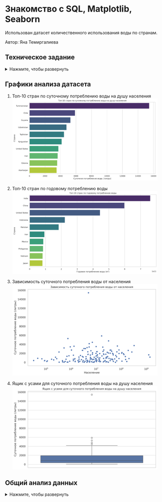 # Знакомство с SQL, Matplotlib, Seaborn

Использован датасет количественного использования воды по странам.

Автор: Яна Темиргалиева 

## Техническое задание

<details>
  <summary>Нажмите, чтобы развернуть</summary>
  
  1. Выберите любой открытый датасет и скачайте открытый датасет, соответствующий вашим интересам или области обучения. 
  2. Создайте новую базу данных в системе управления базами данных (например, SQLite, PostgreSQL).
  3. Создайте таблицу (или несколько таблиц) в базе данных с различными типами данных (INTEGER, TEXT, DATE), которые требуются для вашего датасета. Импортируйте данные из датасета в созданные таблицы.
  4. Напишите несколько SQL-запросов для извлечения данных из таблиц базы данных. Используйте условия фильтрации (например, WHERE) для получения нужных данных.
  5. Напишите SQL-запросы, использующие агрегатные функции (SUM, AVG, COUNT) для выполнения расчетов по данным таблицы.
  6. Визуализируйте данные. Используйте библиотеки Python, такие как Matplotlib или Seaborn, для визуализации данных, извлеченных из базы данных. Постройте графики или диаграммы, которые помогут проанализировать и понять данные.
</details>

## Графики анализа датасета

1. Топ-10 стран по суточному потреблению воды на душу населения
   ![Топ-10 стран по суточному потреблению воды на душу населения](public/top_10_water_usage_daily.png)

2. Топ-10 стран по годовому потреблению воды 
   ![Топ-10 стран по годовому потреблению водыя](public/top_10_water_usage_yearly.png)

3. Зависимость суточного потребления воды от населения
   ![Зависимость суточного потребления воды от населения](public/dependence_of_daily_water_consumption.png)

4. Ящик с усами для суточного потребления воды на душу населения
   ![Ящик с усами для суточного потребления воды на душу населения](public/boxplot_for_daily_water_consumption.png)

## Общий анализ данных

<details>
  <summary>Нажмите, чтобы развернуть</summary>

### Страны с наибольшим потреблением воды на душу населения
Туркменистан лидирует с огромным ежедневным потреблением на душу населения — 15,445 литров. Это можно объяснить:
- Засушливым климатом, требующим интенсивного орошения в сельском хозяйстве.
- Сильной зависимостью экономики от водоёмких культур, таких как хлопок.

Чили занимает второе место с 5,880 литров в день, что связано с сельским хозяйством (например, выращивание винограда для виноделия) и добывающей промышленностью.

В странах, таких как Гайана, Узбекистан и Таджикистан, высокое потребление воды также обусловлено интенсивным использованием воды в сельском хозяйстве, особенно для орошения.

### Страны с наименьшим потреблением воды на душу населения
Демократическая Республика Конго (ДР Конго) и Республика Конго имеют одни из самых низких уровней ежедневного потребления воды на душу населения — 32–38 литров. Причины:
- Ограниченный доступ к водным ресурсам для населения.
- Низкий уровень урбанизации и промышленного использования воды.

Центральноафриканская Республика, Бенин и Мальдивы также показывают низкий уровень потребления воды (менее 50 литров в день на человека), что связано с бедностью, слабой инфраструктурой и ограниченным доступом к централизованным системам водоснабжения.

### Беларусь
В Беларуси ежедневное потребление воды на душу населения составляет 419 литров, что ниже среднего значения (1,329 литров). Это можно объяснить:
- Умеренным климатом, который снижает потребность в орошении.
- Развитыми технологиями водосбережения в промышленности и сельском хозяйстве.
- Умеренным уровнем урбанизации и высоким уровнем управления водными ресурсами.

### Среднее значение потребления воды
Среднее ежедневное потребление воды на душу населения для всех стран в данных составляет 1,329 литров. Это значение показывает, что:
- Страны с высокими показателями (например, Туркменистан) значительно превышают этот уровень, что поднимает вопросы об эффективности использования воды.
- Множество стран с низким потреблением (например, ДР Конго) находятся далеко ниже среднего, что может свидетельствовать о нехватке воды или ограничениях в доступе.

### Возможные ключевые факторы, влияющие на данные
- **Климатические условия**: Страны с жарким климатом (например, Туркменистан, Узбекистан, Таджикистан) потребляют больше воды из-за необходимости орошения сельскохозяйственных земель и поддержания нормальных условий жизни.

- **Сельское хозяйство**: Туркменистан, Узбекистан и Таджикистан используют значительные объёмы воды для выращивания водоёмких культур, таких как хлопок. Низкий уровень потребления в странах, таких как ДР Конго, объясняется меньшим использованием воды в сельском хозяйстве.

- **Экономическое развитие**: Страны с низким уровнем потребления воды (например, ДР Конго, ЦАР, Бенин) имеют слабую инфраструктуру, что ограничивает доступ к воде даже для базовых нужд. В Беларуси умеренный уровень потребления воды может быть результатом более рационального использования ресурсов и развитой инфраструктуры.
</details>

<!-- Шаг 1: Создание новой базы данных
CREATE DATABASE water_using_data;
Шаг 2: Подключение к новой базе данных
USE water_using_data;
Шаг 3: Создание таблицы для хранения данных из CSV-файла
CREATE TABLE water_usage (
    country VARCHAR(255),
    yearly_water_used DECIMAL(20, 2),
    daily_water_used_per_capita DECIMAL(20, 2),
    population INT
);
ШАГ 4. Импорт данных
LOAD DATA INFILE '/var/lib/mysql-files/water_use_by_country_cleaned.csv'
INTO TABLE water_usage
FIELDS TERMINATED BY ',' 
ENCLOSED BY '"' 
LINES TERMINATED BY '\n'
IGNORE 1 ROWS; -->
